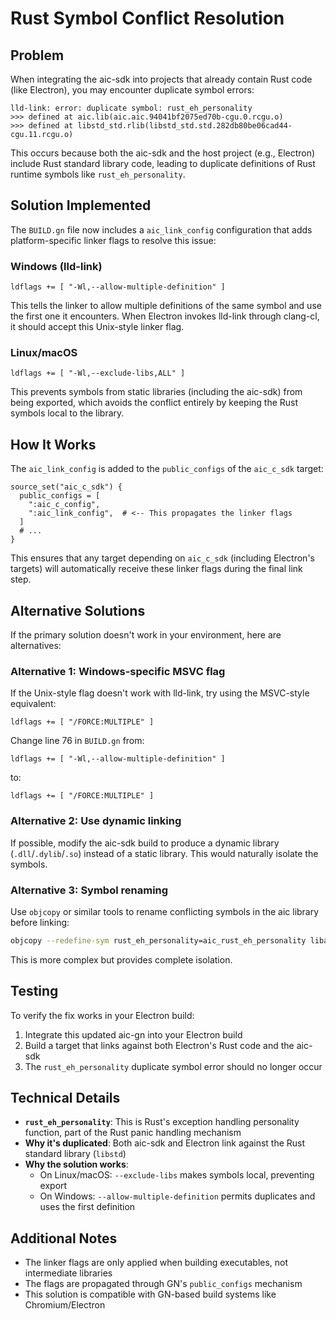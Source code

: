 # Rust Symbol Conflict Resolution

## Problem

When integrating the aic-sdk into projects that already contain Rust code (like Electron), you may encounter duplicate symbol errors:

```
lld-link: error: duplicate symbol: rust_eh_personality
>>> defined at aic.lib(aic.aic.94041bf2075ed70b-cgu.0.rcgu.o)
>>> defined at libstd_std.rlib(libstd_std.std.282db80be06cad44-cgu.11.rcgu.o)
```

This occurs because both the aic-sdk and the host project (e.g., Electron) include Rust standard library code, leading to duplicate definitions of Rust runtime symbols like `rust_eh_personality`.

## Solution Implemented

The `BUILD.gn` file now includes a `aic_link_config` configuration that adds platform-specific linker flags to resolve this issue:

### Windows (lld-link)
```gn
ldflags += [ "-Wl,--allow-multiple-definition" ]
```

This tells the linker to allow multiple definitions of the same symbol and use the first one it encounters. When Electron invokes lld-link through clang-cl, it should accept this Unix-style linker flag.

### Linux/macOS
```gn
ldflags += [ "-Wl,--exclude-libs,ALL" ]
```

This prevents symbols from static libraries (including the aic-sdk) from being exported, which avoids the conflict entirely by keeping the Rust symbols local to the library.

## How It Works

The `aic_link_config` is added to the `public_configs` of the `aic_c_sdk` target:

```gn
source_set("aic_c_sdk") {
  public_configs = [ 
    ":aic_c_config",
    ":aic_link_config",  # <-- This propagates the linker flags
  ]
  # ...
}
```

This ensures that any target depending on `aic_c_sdk` (including Electron's targets) will automatically receive these linker flags during the final link step.

## Alternative Solutions

If the primary solution doesn't work in your environment, here are alternatives:

### Alternative 1: Windows-specific MSVC flag

If the Unix-style flag doesn't work with lld-link, try using the MSVC-style equivalent:

```gn
ldflags += [ "/FORCE:MULTIPLE" ]
```

Change line 76 in `BUILD.gn` from:
```gn
ldflags += [ "-Wl,--allow-multiple-definition" ]
```
to:
```gn
ldflags += [ "/FORCE:MULTIPLE" ]
```

### Alternative 2: Use dynamic linking

If possible, modify the aic-sdk build to produce a dynamic library (`.dll`/`.dylib`/`.so`) instead of a static library. This would naturally isolate the symbols.

### Alternative 3: Symbol renaming

Use `objcopy` or similar tools to rename conflicting symbols in the aic library before linking:

```bash
objcopy --redefine-sym rust_eh_personality=aic_rust_eh_personality libaic.a libaic_renamed.a
```

This is more complex but provides complete isolation.

## Testing

To verify the fix works in your Electron build:

1. Integrate this updated aic-gn into your Electron build
2. Build a target that links against both Electron's Rust code and the aic-sdk
3. The `rust_eh_personality` duplicate symbol error should no longer occur

## Technical Details

- **`rust_eh_personality`**: This is Rust's exception handling personality function, part of the Rust panic handling mechanism
- **Why it's duplicated**: Both aic-sdk and Electron link against the Rust standard library (`libstd`)
- **Why the solution works**: 
  - On Linux/macOS: `--exclude-libs` makes symbols local, preventing export
  - On Windows: `--allow-multiple-definition` permits duplicates and uses the first definition

## Additional Notes

- The linker flags are only applied when building executables, not intermediate libraries
- The flags are propagated through GN's `public_configs` mechanism
- This solution is compatible with GN-based build systems like Chromium/Electron
